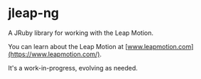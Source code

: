 jleap-ng
========

A JRuby library for working with the Leap Motion.

You can learn about the Leap Motion at [www.leapmotion.com](https://www.leapmotion.com/).

It's a work-in-progress, evolving as needed.


